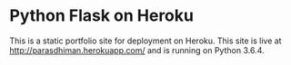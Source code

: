 Python Flask on Heroku
==================

This is a static portfolio site for deployment on Heroku.
This site is live at http://parasdhiman.herokuapp.com/ and is running on Python 3.6.4.
